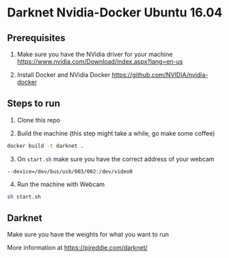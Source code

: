 # Darknet Nvidia-Docker Ubuntu 16.04

## Prerequisites

1) Make sure you have the NVidia driver for your machine https://www.nvidia.com/Download/index.aspx?lang=en-us

2) Install Docker and NVidia Docker https://github.com/NVIDIA/nvidia-docker

## Steps to run

1) Clone this repo

2) Build the machine (this step might take a while, go make some coffee)
```bash
docker build -t darknet .
````

3) On `start.sh` make sure you have the correct address of your webcam 

`--device=/dev/bus/usb/003/002:/dev/video0`

4) Run the machine with Webcam
```bash
sh start.sh
```

## Darknet

Make sure you have the weights for what you want to run

More information at https://pjreddie.com/darknet/